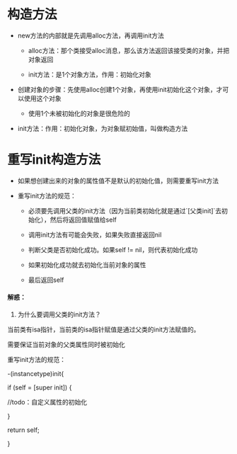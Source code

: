 # 构造方法

* new方法的内部就是先调用alloc方法，再调用init方法

  * alloc方法：那个类接受alloc消息，那么该方法返回该接受类的对象，并把对象返回

  * init方法：是1个对象方法，作用：初始化对象

* 创建对象的步骤：先使用alloc创建1个对象，再使用init初始化这个对象，才可以使用这个对象

  * 使用1个未被初始化的对象是很危险的

* init方法：作用：初始化对象，为对象赋初始值，叫做构造方法

# 重写init构造方法

* 如果想创建出来的对象的属性值不是默认的初始化值，则需要重写init方法

* 重写init方法的规范：

  * 必须要先调用父类的init方法（因为当前类初始化就是通过\`\[父类init\]\`去初始化），然后将返回值赋值给self

  * 调用init方法有可能会失败，如果失败直接返回nil

  * 判断父类是否初始化成功。如果self != nil，则代表初始化成功

  * 如果初始化成功就去初始化当前对象的属性

  * 最后返回self

#### 解惑：

1. 为什么要调用父类的init方法？

当前类有isa指针，当前类的isa指针赋值是通过父类的init方法赋值的。

需要保证当前对象的父类属性同时被初始化

重写init方法的规范：

-\(instancetype\)init{

if \(self = \[super init\]\) {

//todo：自定义属性的初始化

}

return self;

}

